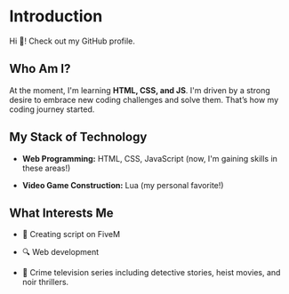 # Introduction



Hi 👋! Check out my GitHub profile. 



## Who Am I? 



At the moment, I'm learning **HTML, CSS, and JS**. I'm driven by a strong desire to embrace new coding challenges and solve them. That’s how my coding journey started. 



## My Stack of Technology



- **Web Programming:** HTML, CSS, JavaScript (now, I'm gaining skills in these areas!)

- **Video Game Construction:** Lua (my personal favorite!)



## What Interests Me 



- 🌟 Creating script on FiveM

- 🔍 Web development

- 🎥 Crime television series including detective stories, heist movies, and noir thrillers. 




